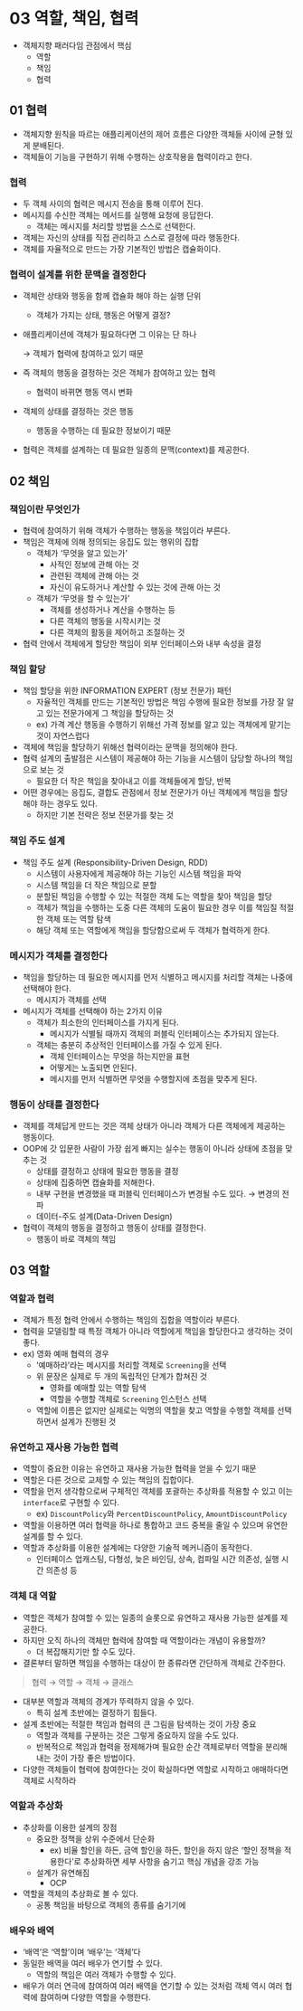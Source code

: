 # 03 역할, 책임, 협력

- 객체지향 패러다임 관점에서 핵심
    - 역할
    - 책임
    - 협력

## 01 협력

- 객체지향 원칙을 따르는 애플리케이션의 제어 흐름은 다양한 객체들 사이에 균형 있게  분배된다.
- 객체들이 기능을 구현하기 위해 수행하는 상호작용을 협력이라고 한다.

### 협력

- 두 객체 사이의 협력은 메시지 전송을 통해 이루어 진다.
- 메시지를 수신한 객체는 메서드를 실행해 요청에 응답한다.
    - 객체는 메시지를 처리할 방법을 스스로 선택한다.
- 객체는 자신의 상태를 직접 관리하고 스스로 결정에 따라 행동한다.
- 객체를 자율적으로 만드는 가장 기본적인 방법은 캡슐화이다.

### 협력이 설계를 위한 문맥을 결정한다

- 객체란 상태와 행동을 함께 캡슐화 해야 하는 실행 단위
    - 객체가 가지는 상태, 행동은 어떻게 결정?
- 애플리케이션에 객체가 필요하다면 그 이유는 단 하나

  → 객체가 협력에 참여하고 있기 때문

- 즉 객체의 행동을 결정하는 것은 객체가 참여하고 있는 협력
    - 협력이 바뀌면 행동 역시 변화
- 객체의 상태를 결정하는 것은 행동
    - 행동을 수행하는 데 필요한 정보이기 때문
- 협력은 객체를 설계하는 데 필요한 일종의 문맥(context)를 제공한다.

## 02 책임

### 책임이란 무엇인가

- 협력에 참여하기 위해 객체가 수행하는 행동을 책임이라 부른다.
- 책임은 객체에 의해 정의되는 응집도 있는 행위의 집합
    - 객체가 ‘무엇을 알고 있는가’
        - 사적인 정보에 관해 아는 것
        - 관련된 객체에 관해 아는 것
        - 자신이 유도하거나 계산할 수 있는 것에 관해 아는 것
    - 객체가 ‘무엇을 할 수 있는가’
        - 객체를 생성하거나 계산을 수행하는 등
        - 다른 객체의 행동을 시작시키는 것
        - 다른 객체의 활동을 제어하고 조절하는 것
- 협력 안에서 객체에게 할당한 책임이 외부 인터페이스와 내부 속성을 결정

### 책임 할당

- 책임 할당을 위한 INFORMATION EXPERT (정보 전문가) 패턴
    - 자율적인 객체를 만드는 기본적인 방법은 책임 수행에 필요한 정보를 가장 잘 알고 있는 전문가에게 그 책임을 할당하는 것
    - ex) 가격 계산 행동을 수행하기 위해선 가격 정보를 알고 있는 객체에게 맡기는 것이 자연스럽다
- 객체에 책임을 할당하기 위해선 협력이라는 문맥을 정의해야 한다.
- 협력 설계의 출발점은 시스템이 제공해야 하는 기능을 시스템이 담당할 하나의 책임으로 보는 것
    - 필요한 더 작은 책임을 찾아내고 이를 객체들에게 할당, 반복
- 어떤 경우에는 응집도, 결합도 관점에서 정보 전문가가 아닌 객체에게 책임을 할당해야 하는 경우도 있다.
    - 하지만 기본 전략은 정보 전문가를 찾는 것

### 책임 주도 설계

- 책임 주도 설계 (Responsibility-Driven Design, RDD)
    - 시스템이 사용자에게 제공해야 하는 기능인 시스템 책임을 파악
    - 시스템 책임을 더 작은 책임으로 분할
    - 분할된 책임을 수행할 수 있는 적절한 객체 도는 역할을 찾아 책임을 할당
    - 객체가 책임을 수행하는 도중 다른 객체의 도움이 필요한 경우 이를 책임질 적절한 객체 또는 역할 탐색
    - 해당 객체 또는 역할에게 책임을 할당함으로써 두 객체가 협력하게 한다.

### 메시지가 객체를 결정한다

- 책임을 할당하는 데 필요한 메시지를 먼저 식별하고 메시지를 처리할 객체는 나중에 선택해야 한다.
    - 메시지가 객체를 선택
- 메시지가 객체를 선택해야 하는 2가지 이유
    - 객체가 최소한의 인터페이스를 가지게 된다.
        - 메시지가 식별될 때까지 객체의 퍼블릭 인터페이스는 추가되지 않는다.
    - 객체는 충분히 추상적인 인터페이스를 가질 수 있게 된다.
        - 객체 인터페이스는 무엇을 하는지만을 표현
        - 어떻게는 노출되면 안된다.
        - 메시지를 먼저 식별하면 무엇을 수행할지에 초점을 맞추게 된다.

### 행동이 상태를 결정한다

- 객체를 객체답게 만드는 것은 객체 상태가 아니라 객체가 다른 객체에게 제공하는 행동이다.
- OOP에 갓 입문한 사람이 가장 쉽게 빠지는 실수는 행동이 아니라 상태에 초점을 맞추는 것
    - 상태를 결정하고 상태에 필요한 행동을 결정
    - 상태에 집중하면 캡슐화를 저해한다.
    - 내부 구현을 변경했을 때 퍼블릭 인터페이스가 변경될 수도 있다. → 변경의 전파
    - 데이터-주도 설계(Data-Driven Design)
- 협력이 객체의 행동을 결정하고 행동이 상태를 결정한다.
    - 행동이 바로 객체의 책임

## 03 역할

### 역할과 협력

- 객체가 특정 협력 안에서 수행하는 책임의 집합을 역할이라 부른다.
- 협력을 모델링할 때 특정 객체가 아니라 역할에게 책임을 할당한다고 생각하는 것이 좋다.
- ex) 영화 예매 협력의 경우
    - ‘예매하라’라는 메시지를 처리할 객체로 `Screening`을 선택
    - 위 문장은 실제로 두 개의 독립적인 단계가 합쳐진 것
        - 영화를 예매할 있는 역할 탐색
        - 역할을 수행할 객체로 `Screening` 인스턴스 선택
    - 역할에 이름은 없지만 실제로는 익명의 역할을 찾고 역할을 수행할 객체를 선택하면서 설계가 진행된 것

### 유연하고 재사용 가능한 협력

- 역할이 중요한 이유는 유연하고 재사용 가능한 협력을 얻을 수 있기 때문
- 역할은 다른 것으로 교체할 수 있는 책임의 집합이다.
- 역할을 먼저 생각함으로써 구체적인 객체를 포괄하는 추상화를 적용할 수 있고 이는 `interface`로 구현할 수 있다.
    - ex) `DiscountPolicy`와 `PercentDiscountPolicy`, `AmountDiscountPolicy`
- 역할을 이용하면 여러 협력을 하나로 통합하고 코드 중복을 줄일 수 있으며 유연한 설계를 할 수 있다.
- 역할과 추상화를 이용한 설계에는 다양한 기술적 메커니즘이 동작한다.
    - 인터페이스 업캐스팅, 다형성, 늦은 바인딩, 상속, 컴파일 시간 의존성, 실행 시간 의존성 등

### 객체 대 역할

- 역할은 객체가 참여할 수 있는 일종의 슬롯으로 유연하고 재사용 가능한 설계를 제공한다.
- 하지만 오직 하나의 객체만 협력에 참여할 때 역할이라는 개념이 유용할까?
    - 더 복잡해지기만 할 수도 있다.
- 결론부터 말하면 책임을 수행하는 대상이 한 종류라면 간단하게 객체로 간주한다.

> 협력 → 역할 → 객체 → 클래스

- 대부분 역할과 객체의 경계가 뚜력하지 않을 수 있다.
    - 특히 설계 초반에는 결정하기 힘들다.
- 설계 초반에는 적절한 책임과 협력의 큰 그림을 탐색하는 것이 가장 중요
    - 역할과 객체를 구분하는 것은 그렇게 중요하지 않을 수도 있다.
    - 반복적으로 책임과 협력을 정제해가며 필요한 순간 객체로부터 역할을 분리해내는 것이 가장 좋은 방법이다.
- 다양한 객체들이 협력에 참여한다는 것이 확실하다면 역할로 시작하고 애매하다면 객체로 시작하라

### 역할과 추상화

- 추상화를 이용한 설계의 장점
    - 중요한 정책을 상위 수준에서 단순화
        - ex) 비율 할인을 하든, 금액 할인을 하든, 할인을 하지 않은 ‘할인 정책을 적용한다’로 추상화하면 세부 사항을 숨기고 핵심 개념을 강조 가능
    - 설계가 유연해짐
        - OCP
- 역할을 객체의 추상화로 볼 수 있다.
    - 공통 책임을 바탕으로 객체의 종류를 숨기기에

### 배우와 배역

- ‘배역’은 ‘역할’이며 ‘배우’는 ‘객체’다
- 동일한 배역을 여러 배우가 연기할 수 있다.
    - 역할의 책임은 여러 객체가 수행할 수 있다.
- 배우가 여러 연극에 참여하여 여러 배역을 연기할 수 있는 것처럼 객체 역시 여러 협력에 참여하며 다양한 역할을 수행한다.
